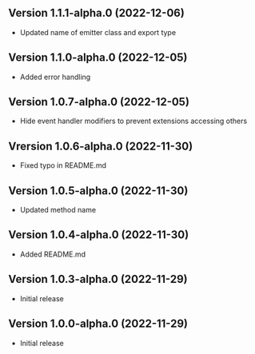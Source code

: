 
## Version 1.1.1-alpha.0 (2022-12-06)




* Updated name of emitter class and export type

## Version 1.1.0-alpha.0 (2022-12-05)

* Added error handling

## Version 1.0.7-alpha.0 (2022-12-05)

* Hide event handler modifiers to prevent extensions accessing others

## Vrersion 1.0.6-alpha.0 (2022-11-30)

* Fixed typo in README.md

## Version 1.0.5-alpha.0 (2022-11-30)

* Updated method name 

## Version 1.0.4-alpha.0 (2022-11-30)

* Added README.md

## Version 1.0.3-alpha.0 (2022-11-29)

* Initial release

## Version 1.0.0-alpha.0 (2022-11-29)

* Initial release
